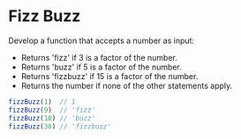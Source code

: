 # Fizz Buzz
Develop a function that accepts a number as input:
* Returns 'fizz' if 3 is a factor of the number.
* Returns 'buzz' if 5 is a factor of the number.
* Returns 'fizzbuzz' if 15 is a factor of the number.
* Returns the number if none of the other statements apply.
```javascript
fizzBuzz(1)  // 1
fizzBuzz(9)  // 'fizz'
fizzBuzz(10) // 'buzz'
fizzBuzz(30) // 'fizzbuzz'
```